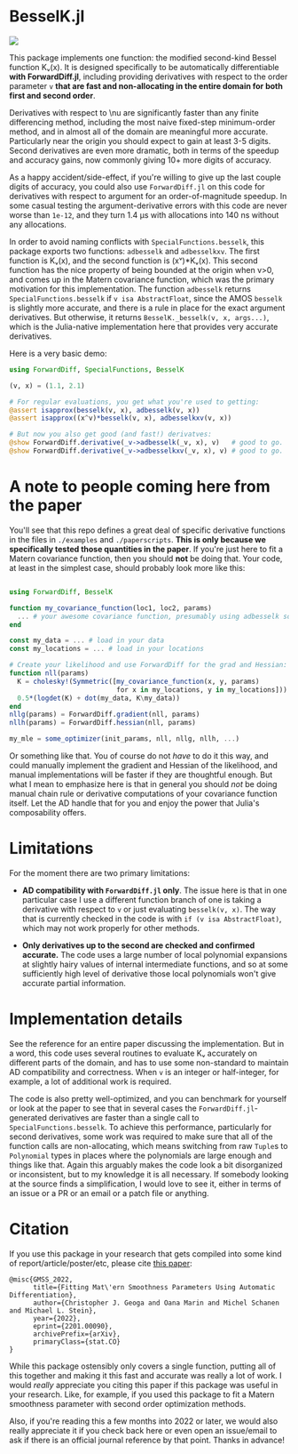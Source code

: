 
# BesselK.jl

[build-latest-img]: https://github.com/cgeoga/BesselK.jl/workflows/CI/badge.svg
[build-url]: https://github.com/cgeoga/BesselK.jl/actions?query=workflow

[![][build-latest-img]][build-url] 

This package implements one function: the modified second-kind Bessel function
Kᵥ(x). It is designed specifically to be automatically differentiable **with
ForwardDiff.jl**, including providing derivatives with respect to the order
parameter `v` **that are fast and non-allocating in the entire domain for both
first and second order**.

Derivatives with respect to \nu are significantly faster than any finite
differencing method, including the most naive fixed-step minimum-order method,
and in almost all of the domain are meaningful more accurate. Particularly near
the origin you should expect to gain at least 3-5 digits. Second derivatives are
even more dramatic, both in terms of the speedup and accuracy gains, now
commonly giving 10+ more digits of accuracy.

As a happy accident/side-effect, if you're willing to give up the last couple
digits of accuracy, you could also use `ForwardDiff.jl` on this code for
derivatives with respect to argument for an order-of-magnitude speedup. In some
casual testing the argument-derivative errors with this code are never worse
than `1e-12`, and they turn 1.4 μs with allocations into 140 ns without any
allocations. 

In order to avoid naming conflicts with `SpecialFunctions.besselk`, this package
exports two functions: `adbesselk` and `adbesselkxv`. The first function is
Kᵥ(x), and the second function is (xᵛ)*Kᵥ(x). This second function has
the nice property of being bounded at the origin when v>0, and comes up in the
Matern covariance function, which was the primary motivation for this
implementation. The function `adbesselk` returns `SpecialFunctions.besselk` if
`v isa AbstractFloat`, since the AMOS `besselk` is slightly more accurate, and
there is a rule in place for the exact argument derivatives. But otherwise, it
returns `BesselK._besselk(v, x, args...)`, which is the Julia-native
implementation here that provides very accurate derivatives.

Here is a very basic demo:
```julia
using ForwardDiff, SpecialFunctions, BesselK

(v, x) = (1.1, 2.1)

# For regular evaluations, you get what you're used to getting:
@assert isapprox(besselk(v, x), adbesselk(v, x))
@assert isapprox((x^v)*besselk(v, x), adbesselkxv(v, x))

# But now you also get good (and fast!) derivatves:
@show ForwardDiff.derivative(_v->adbesselk(_v, x), v)   # good to go.
@show ForwardDiff.derivative(_v->adbesselkxv(_v, x), v) # good to go.
```

# A note to people coming here from the paper
You'll see that this repo defines a great deal of specific derivative functions
in the files in `./examples` and `./paperscripts`. **This is only because we
specifically tested those quantities in the paper**. If you're just here to fit
a Matern covariance function, then you should **not** be doing that. Your code,
at least in the simplest case, should probably look more like this:
```julia

using ForwardDiff, BesselK

function my_covariance_function(loc1, loc2, params)
  ... # your awesome covariance function, presumably using adbesselk somewhere.
end

const my_data = ... # load in your data
const my_locations = ... # load in your locations

# Create your likelihood and use ForwardDiff for the grad and Hessian:
function nll(params)
  K = cholesky!(Symmetric([my_covariance_function(x, y, params) 
                           for x in my_locations, y in my_locations]))
  0.5*(logdet(K) + dot(my_data, K\my_data))
end
nllg(params) = ForwardDiff.gradient(nll, params)
nllh(params) = ForwardDiff.hessian(nll, params)

my_mle = some_optimizer(init_params, nll, nllg, nllh, ...)
```
Or something like that. You of course do not *have* to do it this way, and could
manually implement the gradient and Hessian of the likelihood, and manual
implementations will be faster if they are thoughtful enough. But what I mean to
emphasize here is that in general you should *not* be doing manual chain rule or
derivative computations of your covariance function itself. Let the AD handle
that for you and enjoy the power that Julia's composability offers.

# Limitations

For the moment there are two primary limitations:

* **AD compatibility with `ForwardDiff.jl` only**. The issue here is that in one
  particular case I use a different function branch of one is taking a
  derivative with respect to `v` or just evaluating `besselk(v, x)`. The way that
  is currently checked in the code is with `if (v isa AbstractFloat)`, which may
  not work properly for other methods.

* **Only derivatives up to the second are checked and confirmed accurate.** The
  code uses a large number of local polynomial expansions at slightly hairy
  values of internal intermediate functions, and so at some sufficiently high
  level of derivative those local polynomials won't give accurate partial
  information.

# Implementation details

See the reference for an entire paper discussing the implementation. But in a
word, this code uses several routines to evaluate Kᵥ accurately on different
parts of the domain, and has to use some non-standard to maintain AD
compatibility and correctness. When `v` is an integer or half-integer, for
example, a lot of additional work is required.

The code is also pretty well-optimized, and you can benchmark for yourself or
look at the paper to see that in several cases the `ForwardDiff.jl`-generated
derivatives are faster than a single call to `SpecialFunctions.besselk`. To
achieve this performance, particularly for second derivatives, some work was
required to make sure that all of the function calls are non-allocating, which
means switching from raw `Tuple`s to `Polynomial` types in places where the
polynomials are large enough and things like that. Again this arguably makes the
code look a bit disorganized or inconsistent, but to my knowledge it is all
necessary. If somebody looking at the source finds a simplification, I would
love to see it, either in terms of an issue or a PR or an email or a patch file
or anything. 

# Citation

If you use this package in your research that gets compiled into some kind of
report/article/poster/etc, please cite [this paper](https://arxiv.org/abs/2201.00090):
```
@misc{GMSS_2022,
      title={Fitting Mat\'ern Smoothness Parameters Using Automatic Differentiation}, 
      author={Christopher J. Geoga and Oana Marin and Michel Schanen and Michael L. Stein},
      year={2022},
      eprint={2201.00090},
      archivePrefix={arXiv},
      primaryClass={stat.CO}
}
```
While this package ostensibly only covers a single function, putting all of this
together and making it this fast and accurate was really a lot of work. I would
*really* appreciate you citing this paper if this package was useful in your
research. Like, for example, if you used this package to fit a Matern smoothness
parameter with second order optimization methods.

Also, if you're reading this a few months into 2022 or later, we would also
really appreciate it if you check back here or even open an issue/email to ask
if there is an official journal reference by that point. Thanks in advance!

